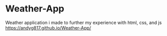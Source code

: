 # Weather-App
Weather application i made to further my experience with html, css, and js
https://andyg817.github.io/Weather-App/
